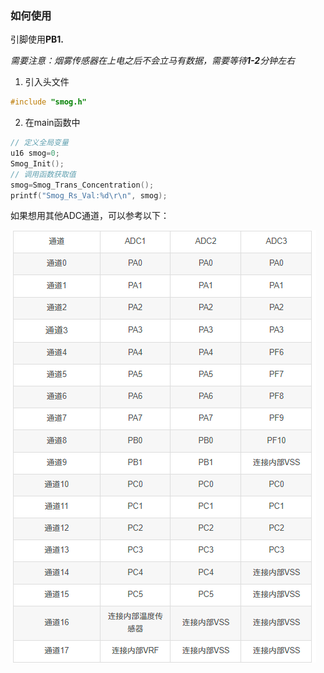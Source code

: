 ### 如何使用

引脚使用**PB1.**

*需要注意：烟雾传感器在上电之后不会立马有数据，需要等待**1-2**分钟左右*

1. 引入头文件

```c
#include "smog.h"
```

2. 在main函数中

```c
// 定义全局变量
u16 smog=0;
Smog_Init();
// 调用函数获取值
smog=Smog_Trans_Concentration();
printf("Smog_Rs_Val:%d\r\n", smog);

```

如果想用其他ADC通道，可以参考以下：

![1699372567690](image/MQ2的使用/1699372567690.png)
